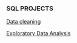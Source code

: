 ### SQL PROJECTS

[Data cleaning](https://github.com/TumzeeAnalyst/SQL-Projects/blob/main/Data%20cleaning.md)


[Exploratory Data Analysis](https://github.com/TumzeeAnalyst/SQL-Projects/blob/main/EDA.md)
